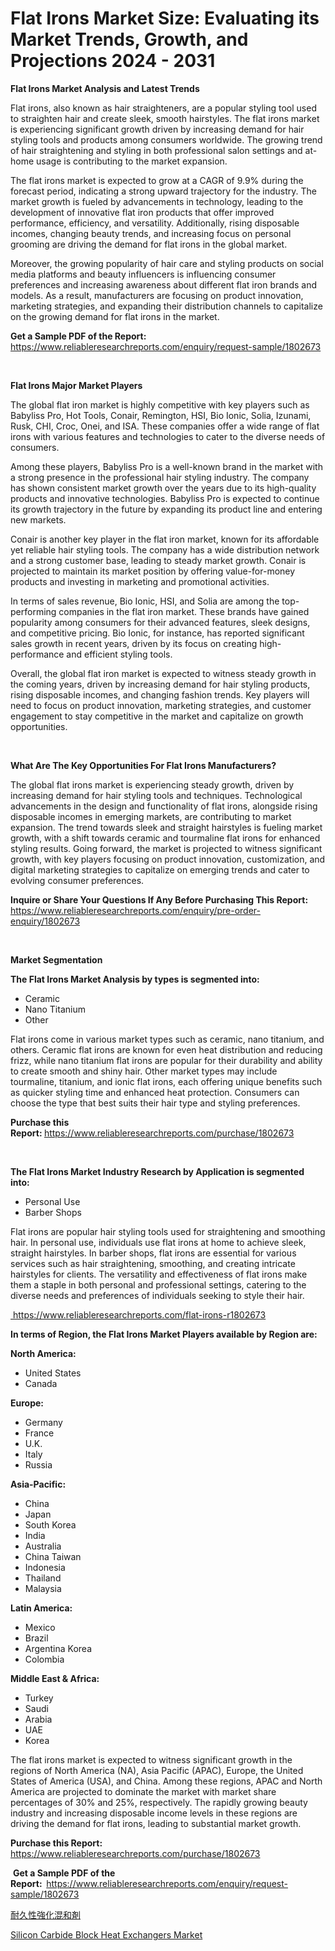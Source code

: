 <p><h1>Flat Irons Market Size: Evaluating its Market Trends, Growth, and Projections 2024 - 2031</h1></p><p><strong>Flat Irons Market Analysis and Latest Trends</strong></p>
<p><p>Flat irons, also known as hair straighteners, are a popular styling tool used to straighten hair and create sleek, smooth hairstyles. The flat irons market is experiencing significant growth driven by increasing demand for hair styling tools and products among consumers worldwide. The growing trend of hair straightening and styling in both professional salon settings and at-home usage is contributing to the market expansion.</p><p>The flat irons market is expected to grow at a CAGR of 9.9% during the forecast period, indicating a strong upward trajectory for the industry. The market growth is fueled by advancements in technology, leading to the development of innovative flat iron products that offer improved performance, efficiency, and versatility. Additionally, rising disposable incomes, changing beauty trends, and increasing focus on personal grooming are driving the demand for flat irons in the global market.</p><p>Moreover, the growing popularity of hair care and styling products on social media platforms and beauty influencers is influencing consumer preferences and increasing awareness about different flat iron brands and models. As a result, manufacturers are focusing on product innovation, marketing strategies, and expanding their distribution channels to capitalize on the growing demand for flat irons in the market.</p></p>
<p><strong>Get a Sample PDF of the Report:&nbsp;</strong> <a href="https://www.reliableresearchreports.com/enquiry/request-sample/1802673">https://www.reliableresearchreports.com/enquiry/request-sample/1802673</a></p>
<p>&nbsp;</p>
<p><strong>Flat Irons Major Market Players</strong></p>
<p><p>The global flat iron market is highly competitive with key players such as Babyliss Pro, Hot Tools, Conair, Remington, HSI, Bio Ionic, Solia, Izunami, Rusk, CHI, Croc, Onei, and ISA. These companies offer a wide range of flat irons with various features and technologies to cater to the diverse needs of consumers.</p><p>Among these players, Babyliss Pro is a well-known brand in the market with a strong presence in the professional hair styling industry. The company has shown consistent market growth over the years due to its high-quality products and innovative technologies. Babyliss Pro is expected to continue its growth trajectory in the future by expanding its product line and entering new markets.</p><p>Conair is another key player in the flat iron market, known for its affordable yet reliable hair styling tools. The company has a wide distribution network and a strong customer base, leading to steady market growth. Conair is projected to maintain its market position by offering value-for-money products and investing in marketing and promotional activities.</p><p>In terms of sales revenue, Bio Ionic, HSI, and Solia are among the top-performing companies in the flat iron market. These brands have gained popularity among consumers for their advanced features, sleek designs, and competitive pricing. Bio Ionic, for instance, has reported significant sales growth in recent years, driven by its focus on creating high-performance and efficient styling tools.</p><p>Overall, the global flat iron market is expected to witness steady growth in the coming years, driven by increasing demand for hair styling products, rising disposable incomes, and changing fashion trends. Key players will need to focus on product innovation, marketing strategies, and customer engagement to stay competitive in the market and capitalize on growth opportunities.</p></p>
<p>&nbsp;</p>
<p><strong>What Are The Key Opportunities For Flat Irons Manufacturers?</strong></p>
<p><p>The global flat irons market is experiencing steady growth, driven by increasing demand for hair styling tools and techniques. Technological advancements in the design and functionality of flat irons, alongside rising disposable incomes in emerging markets, are contributing to market expansion. The trend towards sleek and straight hairstyles is fueling market growth, with a shift towards ceramic and tourmaline flat irons for enhanced styling results. Going forward, the market is projected to witness significant growth, with key players focusing on product innovation, customization, and digital marketing strategies to capitalize on emerging trends and cater to evolving consumer preferences.</p></p>
<p><strong>Inquire or Share Your Questions If Any Before Purchasing This Report:</strong> <a href="https://www.reliableresearchreports.com/enquiry/pre-order-enquiry/1802673">https://www.reliableresearchreports.com/enquiry/pre-order-enquiry/1802673</a></p>
<p>&nbsp;</p>
<p><strong>Market Segmentation</strong></p>
<p><strong>The Flat Irons Market Analysis by types is segmented into:</strong></p>
<p><ul><li>Ceramic</li><li>Nano Titanium</li><li>Other</li></ul></p>
<p><p>Flat irons come in various market types such as ceramic, nano titanium, and others. Ceramic flat irons are known for even heat distribution and reducing frizz, while nano titanium flat irons are popular for their durability and ability to create smooth and shiny hair. Other market types may include tourmaline, titanium, and ionic flat irons, each offering unique benefits such as quicker styling time and enhanced heat protection. Consumers can choose the type that best suits their hair type and styling preferences.</p></p>
<p><strong>Purchase this Report:&nbsp;</strong><a href="https://www.reliableresearchreports.com/purchase/1802673">https://www.reliableresearchreports.com/purchase/1802673</a></p>
<p>&nbsp;</p>
<p><strong>The Flat Irons Market Industry Research by Application is segmented into:</strong></p>
<p><ul><li>Personal Use</li><li>Barber Shops</li></ul></p>
<p><p>Flat irons are popular hair styling tools used for straightening and smoothing hair. In personal use, individuals use flat irons at home to achieve sleek, straight hairstyles. In barber shops, flat irons are essential for various services such as hair straightening, smoothing, and creating intricate hairstyles for clients. The versatility and effectiveness of flat irons make them a staple in both personal and professional settings, catering to the diverse needs and preferences of individuals seeking to style their hair.</p></p>
<p><a href="https://www.reliableresearchreports.com/flat-irons-r1802673">&nbsp;https://www.reliableresearchreports.com/flat-irons-r1802673</a></p>
<p><strong>In terms of Region, the Flat Irons Market Players available by Region are:</strong></p>
<p>
    <p> <strong> North America: </strong>
        <ul>
            <li>United States</li>
            <li>Canada</li>
        </ul>
        </p> 
    <p> <strong> Europe: </strong>
        <ul>
            <li>Germany</li>
            <li>France</li>
            <li>U.K.</li>
            <li>Italy</li>
            <li>Russia</li>
        </ul>
        </p> 
    <p> <strong> Asia-Pacific: </strong>
        <ul>
            <li>China</li>
            <li>Japan</li>
            <li>South Korea</li>
            <li>India</li>
            <li>Australia</li>
            <li>China Taiwan</li>
            <li>Indonesia</li>
            <li>Thailand</li>
            <li>Malaysia</li>
        </ul>
        </p> 
    <p> <strong> Latin America: </strong>
        <ul>
            <li>Mexico</li>
            <li>Brazil</li>
            <li>Argentina Korea</li>
            <li>Colombia</li>
        </ul>
        </p> 
    <p> <strong> Middle East & Africa: </strong>
        <ul>
            <li>Turkey</li>
            <li>Saudi</li>
            <li>Arabia</li>
            <li>UAE</li>
            <li>Korea</li>
        </ul>
    </p>
    </p>
<p><p>The flat irons market is expected to witness significant growth in the regions of North America (NA), Asia Pacific (APAC), Europe, the United States of America (USA), and China. Among these regions, APAC and North America are projected to dominate the market with market share percentages of 30% and 25%, respectively. The rapidly growing beauty industry and increasing disposable income levels in these regions are driving the demand for flat irons, leading to substantial market growth.</p></p>
<p><strong>Purchase this Report: </strong><a href="https://www.reliableresearchreports.com/purchase/1802673">https://www.reliableresearchreports.com/purchase/1802673</a></p>
<p>&nbsp;<strong>Get a Sample PDF of the Report:&nbsp;&nbsp;</strong><a href="https://www.reliableresearchreports.com/enquiry/request-sample/1802673">https://www.reliableresearchreports.com/enquiry/request-sample/1802673</a></p>
<p><strong></strong></p>
<p><p><a href="https://github.com/one-cool-chick/Market-Research-Report-List-2/blob/main/5335876141688.md">耐久性強化混和剤</a></p><p><a href="https://view.publitas.com/reportprime-1/silicon-carbide-block-heat-exchangers-industry-analysis-report-its-market-size-share-trends-by-application-region-competitive-strategies-2024-2031/">Silicon Carbide Block Heat Exchangers Market</a></p></p>